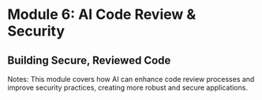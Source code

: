 <!-- .slide: class="transition left" -->

# Module 6: AI Code Review & Security
## **Building Secure, Reviewed Code**

Notes:
This module covers how AI can enhance code review processes and improve security practices, creating more robust and secure applications.

